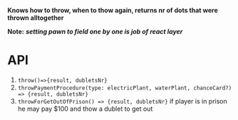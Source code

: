 **Knows how to throw, when to thow again, returns nr of dots that were thrown alltogether**

**Note:** ***setting pawn to field one by one is job of react layer***

# API

1. `throw()=>{result, dubletsNr}`
2. `throwPaymentProcedure(type: electricPlant, waterPlant, chanceCard?) => {result, dubletsNr}`
3. `throwForGetOutOfPrison() => {result, dubletsNr}` if player is in prison he may pay $100 and thow a dublet to get out

